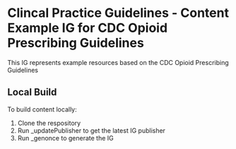 # Clincal Practice Guidelines - Content Example IG for CDC Opioid Prescribing Guidelines

This IG represents example resources based on the CDC Opioid Prescribing Guidelines

## Local Build

To build content locally:

  1. Clone the respository
  2. Run _updatePublisher to get the latest IG publisher
  3. Run _genonce to generate the IG